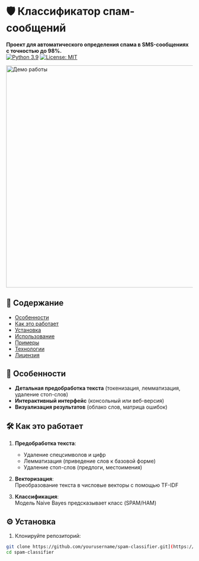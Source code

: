# 🛡️ Классификатор спам-сообщений

**Проект для автоматического определения спама в SMS-сообщениях с точностью до 98%.**  
[![Python 3.9](https://img.shields.io/badge/Python-3.9-blue)](https://www.python.org/)
[![License: MIT](https://img.shields.io/badge/License-MIT-green)](LICENSE)

<img src="https://raw.githubusercontent.com/yourusername/spam-classifier/main/images/demo.gif" width="600" alt="Демо работы">

## 📖 Содержание
- [Особенности](#-особенности)
- [Как это работает](#-как-это-работает)
- [Установка](#-установка)
- [Использование](#-использование)
- [Примеры](#-примеры)
- [Технологии](#-технологии)
- [Лицензия](#-лицензия)

## 🌟 Особенности
- **Детальная предобработка текста** (токенизация, лемматизация, удаление стоп-слов)
- **Интерактивный интерфейс** (консольный или веб-версия)
- **Визуализация результатов** (облако слов, матрица ошибок)

## 🛠 Как это работает
1. **Предобработка текста**:  
   - Удаление спецсимволов и цифр
   - Лемматизация (приведение слов к базовой форме)
   - Удаление стоп-слов (предлоги, местоимения)
   
2. **Векторизация**:  
   Преобразование текста в числовые векторы с помощью TF-IDF

3. **Классификация**:  
   Модель Naive Bayes предсказывает класс (SPAM/HAM)

## ⚙️ Установка
1. Клонируйте репозиторий:
```bash
git clone https://github.com/yourusername/spam-classifier.git](https://github.com/KonstantinShabaev/NLP/tree/main/NLP_%D0%BE%D0%BF%D1%80%D0%B5%D0%B4%D0%B5%D0%BB%D0%B5%D0%BD%D0%B8%D0%B5_%D1%81%D0%BF%D0%B0%D0%BC%D0%B0
cd spam-classifier
